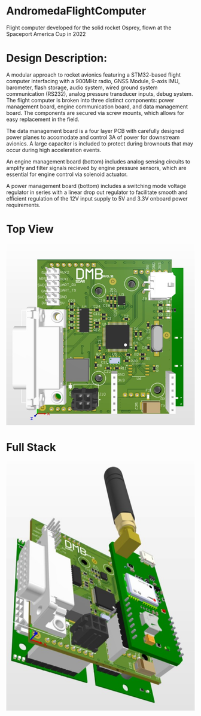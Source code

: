 # AndromedaFlightComputer
Flight computer developed for the solid rocket Osprey, flown at the Spaceport America Cup in 2022

# Design Description: 

A modular approach to rocket avionics featuring a STM32-based flight computer interfacing with a 900MHz radio, GNSS Module, 9-axis IMU, barometer, flash storage, audio system, wired ground system communication (RS232), analog pressure transducer inputs, debug system. The flight computer is broken into three distinct components: power management board, engine communication board, and data management board. The components are secured via screw mounts, which allows for easy replacement in the field. 

The data management board is a four layer PCB with carefully designed power planes to accomodate and control 3A of power for downstream avionics. A large capacitor is included to protect during brownouts that may occur during high acceleration events. 

An engine management board (bottom) includes analog sensing circuits to amplify and filter signals recieved by engine pressure sensors, which are essential for engine control via solenoid actuator.

A power management board (bottom) includes a switching mode voltage regulator in series with a linear drop out regulator to facilitate smooth and efficient regulation of the 12V input supply to 5V and 3.3V onboard power requirements. 

# Top View
![alt text](https://github.com/rwjmoore/AndromedaFlightComputer/blob/fe1f59382d7c7989c939c095f7d0d2cb6e69b2e5/DMB_Top.jpg)

# Full Stack
![alt text](https://github.com/rwjmoore/AndromedaFlightComputer/blob/80b1837258c016f6d01d0e591765dae2840442b2/DMB_stack.jpg)


